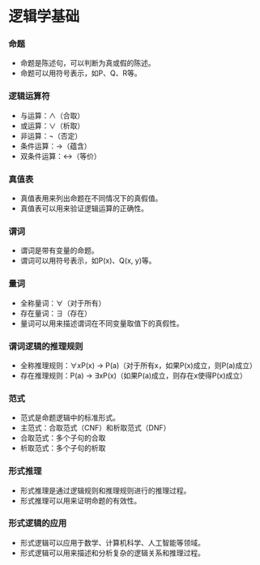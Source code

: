 # 逻辑学基础

### 命题
* 命题是陈述句，可以判断为真或假的陈述。
* 命题可以用符号表示，如P、Q、R等。
### 逻辑运算符
* 与运算：∧（合取）
* 或运算：∨（析取）
* 非运算：¬（否定）
* 条件运算：→（蕴含）
* 双条件运算：↔（等价）
### 真值表
* 真值表用来列出命题在不同情况下的真假值。
* 真值表可以用来验证逻辑运算的正确性。

### 谓词
* 谓词是带有变量的命题。
* 谓词可以用符号表示，如P(x)、Q(x, y)等。
### 量词
* 全称量词：∀（对于所有）
* 存在量词：∃（存在）
* 量词可以用来描述谓词在不同变量取值下的真假性。
### 谓词逻辑的推理规则
* 全称推理规则：∀xP(x) → P(a)（对于所有x，如果P(x)成立，则P(a)成立）
* 存在推理规则：P(a) → ∃xP(x)（如果P(a)成立，则存在x使得P(x)成立）

### 范式
* 范式是命题逻辑中的标准形式。
* 主范式：合取范式（CNF）和析取范式（DNF）
* 合取范式：多个子句的合取
* 析取范式：多个子句的析取
### 形式推理
* 形式推理是通过逻辑规则和推理规则进行的推理过程。
* 形式推理可以用来证明命题的有效性。
### 形式逻辑的应用
* 形式逻辑可以应用于数学、计算机科学、人工智能等领域。
* 形式逻辑可以用来描述和分析复杂的逻辑关系和推理过程。

